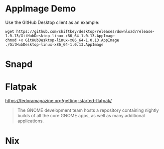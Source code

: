 # AppImage Demo
Use the GitHub Desktop client as an example:

    wget https://github.com/shiftkey/desktop/releases/download/release-1.0.13/GitHubDesktop-linux-x86_64-1.0.13.AppImage
    chmod +x GitHubDesktop-linux-x86_64-1.0.13.AppImage
    ./GitHubDesktop-linux-x86_64-1.0.13.AppImage

# Snapd

# Flatpak
https://fedoramagazine.org/getting-started-flatpak/
> The GNOME development team hosts a repository containing nightly builds of all
> the core GNOME apps, as well as many additional applications.

# Nix


